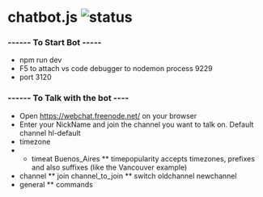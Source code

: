 # chatbot.js ![status](https://github.com/leandro-hl/chatbot.js/actions/workflows/node.js.yml/badge.svg)

### ------ To Start Bot -----
* npm run dev
* F5 to attach vs code debugger to nodemon process 9229
* port 3120

### ------ To Talk with the bot ----
* Open https://webchat.freenode.net/ on your browser
* Enter your NickName and join the channel you want to talk on. Default channel hl-default
* timezone
* * timeat Buenos_Aires
** timepopularity accepts timezones, prefixes and also suffixes (like the Vancouver example)
* channel
** join channel_to_join
** switch oldchannel newchannel
* general
** commands
